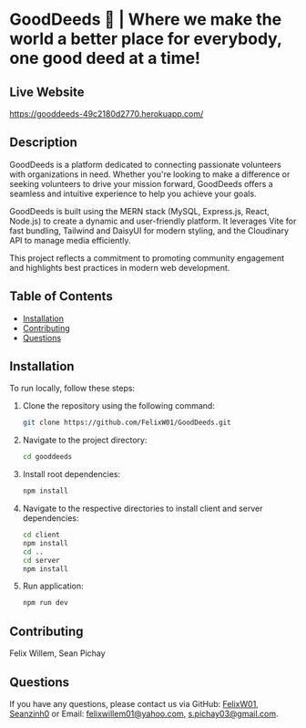 # GoodDeeds 🤝 | Where we make the world a better place for everybody, one good deed at a time!

## Live Website 

https://gooddeeds-49c2180d2770.herokuapp.com/

## Description
GoodDeeds is a platform dedicated to connecting passionate volunteers with organizations in need. Whether you're looking to make a difference or seeking volunteers to drive your mission forward, GoodDeeds offers a seamless and intuitive experience to help you achieve your goals.

GoodDeeds is built using the MERN stack (MySQL, Express.js, React, Node.js) to create a dynamic and user-friendly platform. It leverages Vite for fast bundling, Tailwind and DaisyUI for modern styling, and the Cloudinary API to manage media efficiently.

This project reflects a commitment to promoting community engagement and highlights best practices in modern web development.

## Table of Contents
- [Installation](#installation)
- [Contributing](#contributing)
- [Questions](#questions)

## Installation
To run locally, follow these steps:

1. Clone the repository using the following command:
    ```bash
    git clone https://github.com/FelixW01/GoodDeeds.git
    ```

2. Navigate to the project directory:
    ```bash
    cd gooddeeds
    ```

3. Install root dependencies:
    ```bash
    npm install
    ```

4. Navigate to the respective directories to install client and server dependencies:
    ```bash
    cd client
    npm install
    cd ..
    cd server
    npm install
    ```

5. Run application:
    ```bash
    npm run dev
    ```

## Contributing
Felix Willem, Sean Pichay

## Questions
If you have any questions, please contact us via GitHub: [FelixW01](https://github.com/FelixW01), [Seanzinh0](https://github.com/seanzinh0) or Email: felixwillem01@yahoo.com, s.pichay03@gmail.com.
